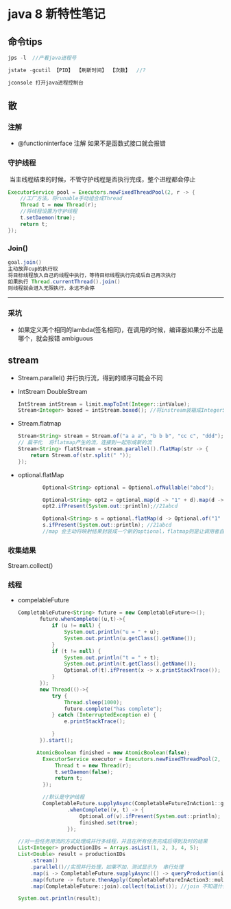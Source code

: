 # java 8 新特性笔记







## 命令tips

```java
jps -l  //产看java进程号

jstate -gcutil 【PID】 【刷新时间】 【次数】  //? 

jconsole 打开java进程控制台
```



## 散

### 注解

* @functioninterface 注解  如果不是函数式接口就会报错

### 守护线程

​	 当主线程结束的时候，不管守护线程是否执行完成，整个进程都会停止

```java
ExecutorService pool = Executors.newFixedThreadPool(2, r -> {
    //工厂方法，将runable手动组合成Thread
    Thread t = new Thread(r);
    //将线程设置为守护线程
    t.setDaemon(true);
    return t;
});
```

### Join()

```java
goal.join()
主动放弃cup的执行权
将目标线程放入自己的线程中执行，等待目标线程执行完成后自己再次执行
如果执行 Thread.currentThread().join()
则线程就会进入无限执行，永远不会停
```



--------------------------------

### 采坑

* 如果定义两个相同的lambda(签名相同)，在调用的时候，编译器如果分不出是哪个，就会报错 ambiguous



## stream

* Stream.parallel() 并行执行流，得到的顺序可能会不同

* IntStream DoubleStream 

  ```java
  IntStream intStream = limit.mapToInt(Integer::intValue);
  Stream<Integer> boxed = intStream.boxed(); //将instream装箱成IntegerStream
  ```

* Stream.flatmap

  ```java
  Stream<String> stream = Stream.of("a a a", "b b b", "cc c", "ddd");
  // 扁平化  将flatmap产生的流，连接到一起形成新的流
  Stream<String> flatStream = stream.parallel().flatMap(str -> {
      return Stream.of(str.split(" "));
  });
  ```

* optional.flatMap

  ```java
          Optional<String> optional = Optional.ofNullable("abcd");
  
          Optional<String> opt2 = optional.map(d -> "1" + d).map(d -> "2" + d);
          opt2.ifPresent(System.out::println);//21abcd
  
          Optional<String> s = optional.flatMap(d -> Optional.of("1" + d)).flatMap(d -> Optional.of("2" + d));
          s.ifPresent(System.out::println); //21abcd
          //map 会主动将映射结果封装成一个新的optional，flatmap则是让调用者自己封装结果
  ```

### 收集结果

Stream.collect()



### 线程

* compelableFuture

   ```java
  CompletableFuture<String> future = new CompletableFuture<>();
          future.whenComplete((u,t)->{
              if (u != null) {
                  System.out.println("u = " + u);
                  System.out.println(u.getClass().getName());
              }
              if (t != null) {
                  System.out.println("t = " + t);
                  System.out.println(t.getClass().getName());
                  Optional.of(t).ifPresent(x -> x.printStackTrace());
              }
          });
          new Thread(()->{
              try {
                  Thread.sleep(1000);
                  future.complete("has complete");
              } catch (InterruptedException e) {
                  e.printStackTrace();
  
              }
          }).start();
  ```

  ```java
        AtomicBoolean finished = new AtomicBoolean(false);
          ExecutorService executor = Executors.newFixedThreadPool(2, r -> {
              Thread t = new Thread(r);
              t.setDaemon(false);
              return t;
          });
  
          //默认是守护线程
          CompletableFuture.supplyAsync(CompletableFutureInAction1::get, executor)
                  .whenComplete((v, t) -> {
                      Optional.of(v).ifPresent(System.out::println);
                      finished.set(true);
                  });
  ```
  
  ```java
  //对一些任务用流的方式处理成并行多线程，并且在所有任务完成后得到及时的结果
  List<Integer> productionIDs = Arrays.asList(1, 2, 3, 4, 5);
  List<Double> result = productionIDs
      .stream()
      .parallel()//实现并行处理，如果不加，测试显示为  串行处理
      .map(i -> CompletableFuture.supplyAsync(() -> queryProduction(i), executor)) //自定义线程池 queryProduction是一个等待任务
      .map(future -> future.thenApply(CompletableFutureInAction3::multiply))
      .map(CompletableFuture::join).collect(toList()); //join 不知道什么作用
  
  System.out.println(result);
  ```
  
  